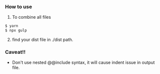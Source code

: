 ### How to use

1. To combine all files

```sh
$ yarn
$ npx gulp
```

2. find your dist file in ./dist path.

### Caveat!!

- Don't use nested @@include syntax, it will cause indent issue in output file.
